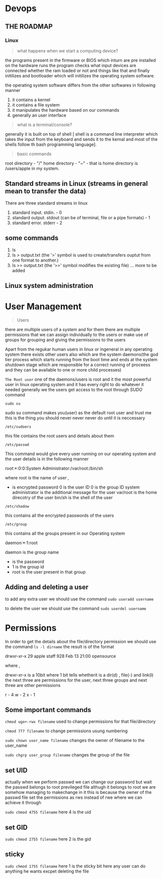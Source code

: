 # Devops

## THE ROADMAP

### Linux

> what happens when we start a computing device?

the programs present in the firmware or BIOS which inturn are pre installed on the hardware runs the program checks what input devices are connected whether the ram loaded or not and things like that and finally initilizes and bootloader which will initilizes the operating system software.

the operating system software differs from the other softwares in following manner
1. it contains a kernel
2. it contains a file system
3. it manipulates the hardware based on our commands
4. generally an user interface

> what is a terminal/console?

generally it is built on top of shell [ shell is a command line interpreter which takes the input from the keyboard and sends it to the kernal and most of the shells follow th bash programming language].

> basic commands

root directory - "/"
home directory - "~" - that is home directory is /users/apple in my system.

## Standard streams in Linux (streams in general mean to transfer the data)

There are three standard streams in linux

1. standard input. stdin. - 0
2. standard output.  stdout (can be of terminal, file or a pipe formats) - 1
3. standard error. stderr - 2

## some commands 

1. ls
2. ls > output.txt (the '>' symbol is used to create/transfers ouptut from one format to another.)
3. ls >> output.txt (the '>>' symbol modifies the existing file)
... more to be added


## Linux system administration

# User Management

> Users

there are multiple users of a system and for them there are multiple permissions that we can assign individually to the users or make use of groups 
for grouping and giving the permissions to the users

Apart from the regukar human users in linux or ingeneral in any operating system there exists other users also which are the system daemons(the god tier process which starts running from the boot time and ends at the system shutdown stage which are responsible for a correct running of proceess and they can be available to one or more child processes)

``` The Root user ```
one of the daemons/users is root and it the most powerful user in linux operating system and it has every right to do whatever it needed generally we the users get access to the root through *SUDO* command

``` sudo su ```

sudo su command makes you(user) as the default root user and trust me this is the thing you should never never never do until it is neccessary

``` /etc/sudoers ```

this file contains the root users and details about them

``` /etc/passwd ```

This command would give every user running on our operating system and the user details is in the following manner

root:*:0:0:System Administrator:/var/root:/bin/sh

where root is the name of user , 
* is encrypted password
0 is the user ID
0 is the group ID
system administrator is the additional message for the user
var/root is the home direcotry of the user
bin/sh is the shell of the user


``` /etc/shadow ```

this contains all the encrypted passwords of the users




``` /etc/group ```

this contains all the groups present in our Operating system

daemon:*:1:root

daemon is the group name
* is the password
* 1 is the group id
* root is the user present in that group


## Adding and deleting a user

to add any extra user we should use the command 
``` sudo useradd username ```

to delete the user we should use the command
``` sudo userdel username ```


# Permissions

 In order to get the details about the file/directory permission we should use the command  ``` ls -l dirname ``` the result is of the format
 
 drwxr-xr-x  29 apple  staff      928 Feb 13 21:00 opensource
 
 where , 
 
 drwxr-xr-x is a 10bit where 1 bit tells whetherit is a dir(d) , file(-) and link(l) the next three are permissions for the user, next three groups and next three are other permissions
 
 r - 4 w - 2 x - 1 
 
 ## Some important commands
 
 ``` chmod ugo+-rwx filename ``` used to change permissions for that file/directory
 
 ``` chmod 777 filename ``` to change permissions usung numbering
 
 ``` sudo chown user_name filename ``` changes the owner of filename to the user_name
 
 ``` sudo chgrp user_group filename ``` changes the group of the file
 
 ## set UID
 
 actually when we perform passwd we can change our password but wait the passwd belongs to root previleged file althugh it belongs to root we are somehow managing to makechange in it this is because the owner of the passwd file set the permissions as rws instead of rwe where we can achieve it through
 
 ``` sudo chmod 4755 filename ``` here 4 is the uid
 
 
 
 ## set GID
 
 ``` sudo chmod 2755 filename ``` here 2 is the gid
 
 ## sticky 
 
 
  ``` sudo chmod 1755 filename ``` here 1 is the sticky bit here any user can do anything he wants excpet deleting the file
 
 
 
 
 
